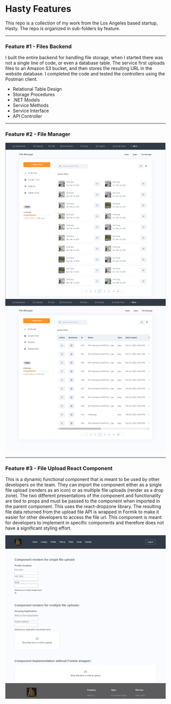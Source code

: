 # Hasty Features


This repo is a collection of my work from the Los Angeles based startup, Hasty. The repo is organized in sub-folders by feature.

---

### Feature #1 - Files Backend

I built the entire backend for handling file storage, when I started there was not a single line of code, or even a database table. The service first uploads files to an Amazon S3 bucket, and then stores the resulting URL in the website database. I completed the code and tested the controllers using the Postman client.

* Relational Table Design
* Storage Procedures
* .NET Models
* Service Methods
* Service Interface
* API Controller

---

### Feature #2 - File Manager


![File Manager Grid View](https://github.com/rrmangum/Hasty_Features/blob/main/Images/file_manager_grid.png?raw=true)
![File Manager Table View](https://github.com/rrmangum/Hasty_Features/blob/main/Images/file_manager_table.png?raw=true)

---

### Feature #3 - File Upload React Component

This is a dynamic functional component that is meant to be used by other developers on the team. They can import the component either as a single file upload (renders as an icon) or as multiple file uploads (render as a drop zone). The two different presentations of the component and functionality are tied to props and must be passed to the component when imported in the parent component. This uses the react-dropzone library. The resulting file data returned from the upload file API is wrapped in Formik to make it easier for other developers to access the file url. This component is meant for developers to implement in specific components and therefore does not have a significant styling effort.

![File Upload Component](https://github.com/rrmangum/Hasty_Features/blob/main/Images/file_uploader.png?raw=true)
